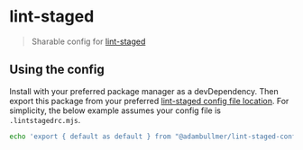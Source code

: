 # lint-staged

> Sharable config for [lint-staged](https://github.com/lint-staged/lint-staged)

## Using the config

Install with your preferred package manager as a devDependency.
Then export this package from your preferred [lint-staged config file location](https://github.com/lint-staged/lint-staged?tab=readme-ov-file#configuration).
For simplicity, the below example assumes your config file is `.lintstagedrc.mjs`.

```sh
echo 'export { default as default } from "@adambullmer/lint-staged-config";' > .lintstagedrc.mjs
```
